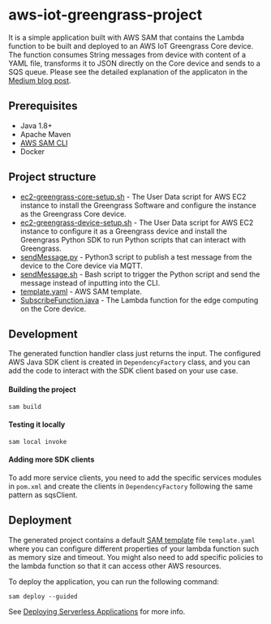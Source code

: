 # aws-iot-greengrass-project

It is a simple application built with AWS SAM that contains the Lambda function to be built and deployed to an AWS IoT Greengrass Core device.
The function consumes String messages from device with content of a YAML file, transforms it to JSON directly on the Core device and sends to a SQS queue. Please see the detailed explanation of the applicaton in the [Medium blog post](https://medium.com/@rostyslav.myronenko/aws-edge-computing-example-with-lambda-and-iot-greengrass-version-1-6bb710249d9a).

## Prerequisites
- Java 1.8+
- Apache Maven
- [AWS SAM CLI](https://docs.aws.amazon.com/serverless-application-model/latest/developerguide/serverless-sam-cli-install.html)
- Docker

## Project structure
- [ec2-greengrass-core-setup.sh](scripts/ec2-greengrass-core-setup.sh) - The User Data script for AWS EC2 instance to install the Greengrass Software and configure the instance as the Greengrass Core device.
- [ec2-greengrass-device-setup.sh](scripts/ec2-greengrass-device-setup.sh) - The User Data script for AWS EC2 instance to configure it as a Greengrass device and install the Greengrass Python SDK to run Python scripts that can interact with Greengrass.
- [sendMessage.py](scripts/sendMessage.py) - Python3 script to publish a test message from the device to the Core device via MQTT.
- [sendMessage.sh](scripts/sendMessage.sh) - Bash script to trigger the Python script and send the message instead of inputting into the CLI.
- [template.yaml](template.yaml) - AWS SAM template.
- [SubscribeFunction.java](src/main/java/com/home/amazon/iot/lamnda/SubscribeFunction.java) - The Lambda function for the edge computing on the Core device.

## Development

The generated function handler class just returns the input. The configured AWS Java SDK client is created in `DependencyFactory` class, and you can 
add the code to interact with the SDK client based on your use case.

#### Building the project
```
sam build
```

#### Testing it locally
```
sam local invoke
```

#### Adding more SDK clients
To add more service clients, you need to add the specific services modules in `pom.xml` and create the clients in `DependencyFactory` following the same 
pattern as sqsClient.

## Deployment

The generated project contains a default [SAM template](https://docs.aws.amazon.com/serverless-application-model/latest/developerguide/sam-resource-function.html) file `template.yaml` where you can 
configure different properties of your lambda function such as memory size and timeout. You might also need to add specific policies to the lambda function
so that it can access other AWS resources.

To deploy the application, you can run the following command:

```
sam deploy --guided
```

See [Deploying Serverless Applications](https://docs.aws.amazon.com/serverless-application-model/latest/developerguide/serverless-deploying.html) for more info.



